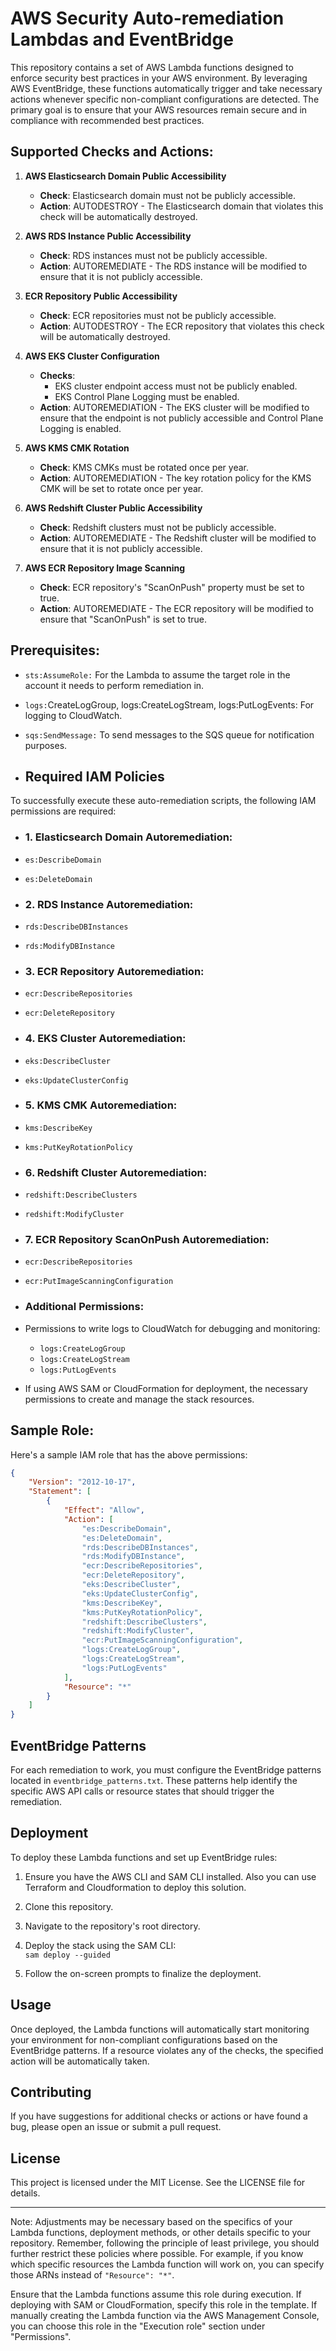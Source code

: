 # AWS Security Auto-remediation Lambdas and EventBridge

This repository contains a set of AWS Lambda functions designed to enforce security best practices in your AWS environment. By leveraging AWS EventBridge, these functions automatically trigger and take necessary actions whenever specific non-compliant configurations are detected. The primary goal is to ensure that your AWS resources remain secure and in compliance with recommended best practices.

## Supported Checks and Actions:

1. **AWS Elasticsearch Domain Public Accessibility**  
    - **Check**: Elasticsearch domain must not be publicly accessible.
    - **Action**: AUTODESTROY - The Elasticsearch domain that violates this check will be automatically destroyed.

2. **AWS RDS Instance Public Accessibility**  
    - **Check**: RDS instances must not be publicly accessible.
    - **Action**: AUTOREMEDIATE - The RDS instance will be modified to ensure that it is not publicly accessible.

3. **ECR Repository Public Accessibility**  
    - **Check**: ECR repositories must not be publicly accessible.
    - **Action**: AUTODESTROY - The ECR repository that violates this check will be automatically destroyed.

4. **AWS EKS Cluster Configuration**  
    - **Checks**: 
        - EKS cluster endpoint access must not be publicly enabled.
        - EKS Control Plane Logging must be enabled.
    - **Action**: AUTOREMEDIATION - The EKS cluster will be modified to ensure that the endpoint is not publicly accessible and Control Plane Logging is enabled.

5. **AWS KMS CMK Rotation**  
    - **Check**: KMS CMKs must be rotated once per year.
    - **Action**: AUTOREMEDIATION - The key rotation policy for the KMS CMK will be set to rotate once per year.

6. **AWS Redshift Cluster Public Accessibility**  
    - **Check**: Redshift clusters must not be publicly accessible.
    - **Action**: AUTOREMEDIATE - The Redshift cluster will be modified to ensure that it is not publicly accessible.

7. **AWS ECR Repository Image Scanning**  
    - **Check**: ECR repository's "ScanOnPush" property must be set to true.
    - **Action**: AUTOREMEDIATE - The ECR repository will be modified to ensure that "ScanOnPush" is set to true.

## Prerequisites:

- `sts:AssumeRole:` For the Lambda to assume the target role in the account it needs to perform remediation in.
- `logs:`CreateLogGroup, logs:CreateLogStream, logs:PutLogEvents: For logging to CloudWatch.
- `sqs:SendMessage:` To send messages to the SQS queue for notification purposes.

- ## Required IAM Policies
 To successfully execute these auto-remediation scripts, the following IAM permissions are required:

- ### 1. Elasticsearch Domain Autoremediation:
- `es:DescribeDomain`
- `es:DeleteDomain`

- ### 2. RDS Instance Autoremediation:
- `rds:DescribeDBInstances`
- `rds:ModifyDBInstance`

- ### 3. ECR Repository Autoremediation:
- `ecr:DescribeRepositories`
- `ecr:DeleteRepository`

- ### 4. EKS Cluster Autoremediation:
- `eks:DescribeCluster`
- `eks:UpdateClusterConfig`

- ### 5. KMS CMK Autoremediation:
- `kms:DescribeKey`
- `kms:PutKeyRotationPolicy`

- ### 6. Redshift Cluster Autoremediation:
- `redshift:DescribeClusters`
- `redshift:ModifyCluster`

- ### 7. ECR Repository ScanOnPush Autoremediation:
- `ecr:DescribeRepositories`
- `ecr:PutImageScanningConfiguration`

- ### Additional Permissions:

- Permissions to write logs to CloudWatch for debugging and monitoring:
  - `logs:CreateLogGroup`
  - `logs:CreateLogStream`
  - `logs:PutLogEvents`

- If using AWS SAM or CloudFormation for deployment, the necessary permissions to create and manage the stack resources.

## Sample Role:

Here's a sample IAM role that has the above permissions:

```json
{
    "Version": "2012-10-17",
    "Statement": [
        {
            "Effect": "Allow",
            "Action": [
                "es:DescribeDomain",
                "es:DeleteDomain",
                "rds:DescribeDBInstances",
                "rds:ModifyDBInstance",
                "ecr:DescribeRepositories",
                "ecr:DeleteRepository",
                "eks:DescribeCluster",
                "eks:UpdateClusterConfig",
                "kms:DescribeKey",
                "kms:PutKeyRotationPolicy",
                "redshift:DescribeClusters",
                "redshift:ModifyCluster",
                "ecr:PutImageScanningConfiguration",
                "logs:CreateLogGroup",
                "logs:CreateLogStream",
                "logs:PutLogEvents"
            ],
            "Resource": "*"
        }
    ]
}
```

## EventBridge Patterns

For each remediation to work, you must configure the EventBridge patterns located in `eventbridge_patterns.txt`. These patterns help identify the specific AWS API calls or resource states that should trigger the remediation.


## Deployment

To deploy these Lambda functions and set up EventBridge rules:

1. Ensure you have the AWS CLI and SAM CLI installed. Also you can use Terraform and Cloudformation to deploy this solution.
2. Clone this repository.
3. Navigate to the repository's root directory.
4. Deploy the stack using the SAM CLI:  
   `sam deploy --guided`

5. Follow the on-screen prompts to finalize the deployment.


## Usage

Once deployed, the Lambda functions will automatically start monitoring your environment for non-compliant configurations based on the EventBridge patterns. If a resource violates any of the checks, the specified action will be automatically taken.

## Contributing

If you have suggestions for additional checks or actions or have found a bug, please open an issue or submit a pull request.

## License

This project is licensed under the MIT License. See the LICENSE file for details.

---

Note: Adjustments may be necessary based on the specifics of your Lambda functions, deployment methods, or other details specific to your repository. Remember, following the principle of least privilege, you should further restrict these policies where possible. For example, if you know which specific resources the Lambda function will work on, you can specify those ARNs instead of `"Resource": "*"`.

Ensure that the Lambda functions assume this role during execution. If deploying with SAM or CloudFormation, specify this role in the template. If manually creating the Lambda function via the AWS Management Console, you can choose this role in the "Execution role" section under "Permissions".

